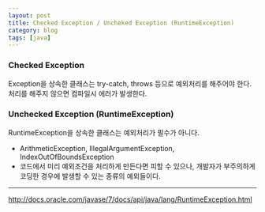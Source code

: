 ```yaml
---
layout: post
title: Checked Exception / Uncheked Exception (RuntimeException)
category: blog
tags: [java]
---
```

### Checked Exception
Exception을 상속한 클래스는 try-catch, throws 등으로 예외처리를 해주어야 한다.
처리를 해주지 않으면 컴파일시 에러가 발생한다.

<!-- more -->

### Unchecked Exception (RuntimeException)
RuntimeException을 상속한 클래스는 예외처리가 필수가 아니다.

 - ArithmeticException, IllegalArgumentException, IndexOutOfBoundsException
 - 코드에서 미리 예외조건을 처리하게 만든다면 피할 수 있으나, 개발자가 부주의하게 코딩한 경우에 발생할 수 있는 종류의 예외들이다.

---

http://docs.oracle.com/javase/7/docs/api/java/lang/RuntimeException.html
